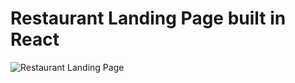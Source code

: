 # Restaurant Landing Page built in React

![Restaurant Landing Page](https://i.ibb.co/5jxBKpw/image.png)

